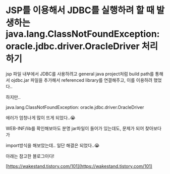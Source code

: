 # JSP를 이용해서 JDBC를 실행하려 할 때 발생하는 java.lang.ClassNotFoundException:oracle.jdbc.driver.OracleDriver 처리하기

jsp 파일 내부에서 JDBC를 사용하려고 general java project처럼 build path를 통해서 ojdbc.jar 파일을 추가해서 referenced library를 연결해주고, 이를 이용하려 했었다..

하지만..

java.lang.ClassNotFoundException: oracle.jdbc.driver.OracleDriver

에러가 엄청나게 많이 뜨게 되었다..😭

WEB-INF/lib를 확인해보아도 분명 jar파일이 들어가 있는데도, 문제가 되어 찾아보다가

import방식을 해보았는데.. 일단 해결은 되었다..😭

아래는 참고한 블로그이다!

[https://wakestand.tistory.com/101](https://wakestand.tistory.com/101)
